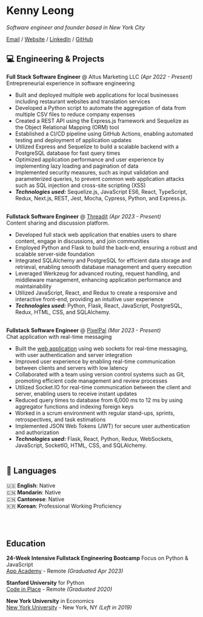 # Kenny Leong

_Software engineer and founder based in New York City_ <br>

[Email](mailto:kennyleong2@gmail.com) / [Website](https://kenny-leong.github.io/) / [LinkedIn](https://www.linkedin.com/in/kenny-leong97/) / [GitHub](https://github.com/kenny-leong/)

## 💻 Engineering & Projects

**Full Stack Software Engineer** @ Altus Marketing LLC _(Apr 2022 - Present)_ <br>
Entrepreneurial experience in software engineering
  - Built and deployed multiple web applications for local businesses including restaurant websites and translation services
  - Developed a Python script to automate the aggregation of data from multiple CSV files to reduce company expenses
  - Created a REST API using the Express.js framework and Sequelize as the Object Relational Mapping (ORM) tool
  - Established a CI/CD pipeline using GitHub Actions, enabling automated testing and deployment of application updates
  - Utilized Express and Sequelize to build a scalable backend with a PostgreSQL database for fast query times
  - Optimized application performance and user experience by implementing lazy loading and pagination of data
  - Implemented security measures, such as input validation and parameterized queries, to prevent common web
application attacks such as SQL injection and cross-site scripting (XSS)
  - **_Technologies used:_** Sequelize.js, JavaScript ES6, React, TypeScript, Redux, Next.js, REST, Jest, Mocha, Cypress, Python, and Express.js.
  <br><br>

**Fullstack Software Engineer** @ [Threadit](https://threadit.onrender.com/) _(Apr 2023 - Present)_ <br>
Content sharing and discussion platform.
  - Developed full stack web application that enables users to share content, engage in discussions, and join communities
  - Employed Python and Flask to build the back-end, ensuring a robust and scalable server-side foundation
  - Integrated SQLAlchemy and PostgreSQL for efficient data storage and retrieval, enabling smooth database
management and query execution
  - Leveraged Werkzeug for advanced routing, request handling, and middleware management, enhancing application
performance and maintainability
  - Utilized JavaScript, React, and Redux to create a responsive and interactive front-end, providing an intuitive user
experience
  - **_Technologies used:_** Python, Flask, React, JavaScript, PostgreSQL, Redux, HTML, CSS, and SQLAlchemy.
<br><br>


**Fullstack Software Engineer** @ [PixelPal](http://pixelpal.onrender.com/) _(Mar 2023 - Present)_ <br>
Chat application with real-time messaging
  - Built the [web application](https://pixelpal.onrender.com/) using web sockets for real-time messaging, with user authentication and server integration
  - Improved user experience by enabling real-time communication between clients and servers with low latency
  - Collaborated with a team using version control systems such as Git, promoting efficient code management and review
processes
  - Utilized Socket.IO for real-time communication between the client and server, enabling users to receive instant updates
  - Reduced query times to database from 6,000 ms to 12 ms by using aggregator functions and indexing foreign keys
  - Worked in a scrum environment with regular stand-ups, sprints, retrospectives, and task estimations
  - Implemented JSON Web Tokens (JWT) for secure user authentication and authorization
  - **_Technologies used:_** Flask, React, Python, Redux, WebSockets, JavaScript, SocketIO, HTML, CSS, and SQLAlchemy.
    <br><br>


## 💬 Languages

🇺🇸 **English**: Native <br>
🇨🇳 **Mandarin**: Native <br>
🇨🇳 **Cantonese**: Native <br>
🇰🇷 **Korean**: Professional Working Proficiency <br>

<br><br>

## Education

**24-Week Intensive Fullstack Engineering Bootcamp** Focus on Python & JavaScript<br>
[App Academy](https://www.appacademy.io/) - Remote _(Graduated Apr 2023)_ <br>

**Stanford University** for Python<br>
[Code in Place](https://www.codeinplace.stanford.edu/) - Remote _(Graduated 2020)_

**New York University** in Economics<br>
[New York University](https://www.nyu.edu/) - New York, NY _(Left in 2019)_

